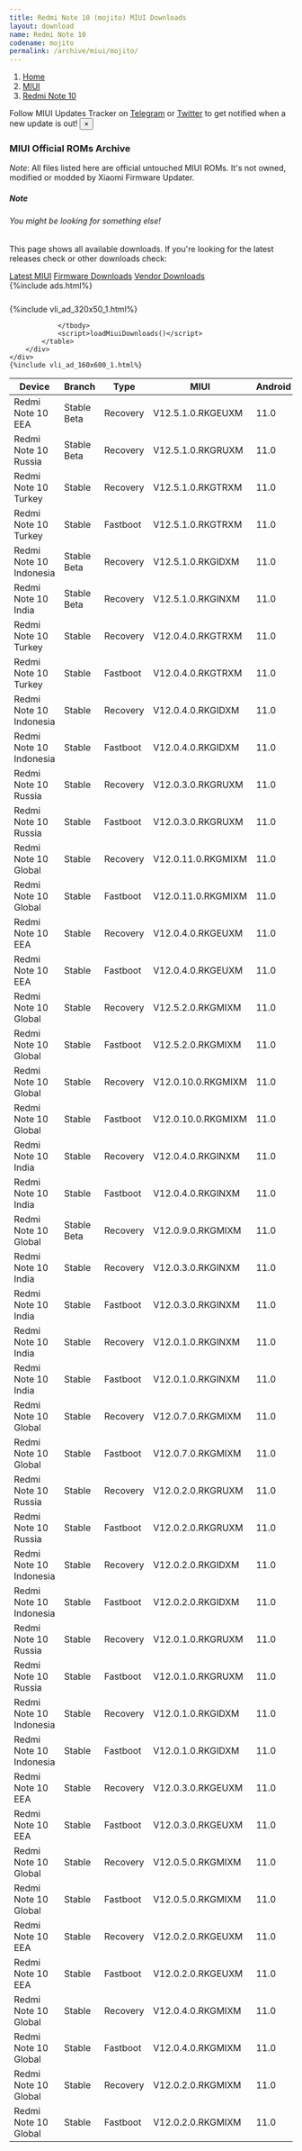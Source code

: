 ```yaml
---
title: Redmi Note 10 (mojito) MIUI Downloads
layout: download
name: Redmi Note 10
codename: mojito
permalink: /archive/miui/mojito/
---
```

<nav aria-label="breadcrumb">
    <ol class="breadcrumb">
        <li class="breadcrumb-item"><a href="/">Home</a></li>
        <li class="breadcrumb-item"><a href="/miui/">MIUI</a></li>
        <li class="breadcrumb-item active" aria-current="page"><a href="/miui/mojito/">Redmi Note 10</a></li>
    </ol>
</nav>
<div class="alert alert-primary alert-dismissible fade show" role="alert">
    Follow MIUI Updates Tracker on <a href="https://t.me/MIUIUpdatesTracker" class="alert-link">Telegram</a>
     or <a href="https://twitter.com/MiFwUpdater" class="alert-link">Twitter</a> to get notified when a new update is out!
    <button type="button" class="close" data-dismiss="alert" aria-label="Close">
        <span aria-hidden="true">&times;</span>
    </button>
</div>

### MIUI Official ROMs Archive
*Note*: All files listed here are official untouched MIUI ROMs. It's not owned, modified or modded by Xiaomi Firmware Updater.
<div class="card">
  <div class="card-body">
    <h5 class="card-title">Note</h5>
    <h6 class="card-subtitle mb-2 text-muted">You might be looking for something else!</h6>
    <p class="card-text">This page shows all available downloads.
     If you're looking for the latest releases check or other downloads check:</p>
    <a href="/miui/mojito/" class="card-link">Latest MIUI</a>
    <a href="/firmware/mojito/" class="card-link">Firmware Downloads</a>
    <a href="/vendor/mojito/" class="card-link">Vendor Downloads</a>
  </div>
</div>
{%include ads.html%}
<div class="row justify-content-center">
    <div class="col-10">
        <div class="table-responsive-md" style="margin-top: 25px;">
            {%include vli_ad_320x50_1.html%}
            <table id="miui" class="display dt-responsive nowrap compact table table-striped table-hover table-sm">
                <thead class="thead-dark">
                    <tr>
                        <th data-ref="device">Device</th>
                        <th data-ref="branch">Branch</th>
                        <th data-ref="type">Type</th>
                        <th data-ref="miui">MIUI</th>
                        <th data-ref="android">Android</th>
                        <th data-ref="size">Size</th>
                        <th data-ref="size">Date</th>
                        <th data-ref="link">Link</th>
                    </tr>
                </thead>
                <tbody>
                <tr><td>Redmi Note 10 EEA</td><td>Stable Beta</td><td>Recovery</td><td>V12.5.1.0.RKGEUXM</td><td>11.0</td><td>2.5 GB</td><td>2021-08-20</td><td><a href="/miui/mojito/stable beta/V12.5.1.0.RKGEUXM/">Download</a></td></tr>
<tr><td>Redmi Note 10 Russia</td><td>Stable Beta</td><td>Recovery</td><td>V12.5.1.0.RKGRUXM</td><td>11.0</td><td>2.5 GB</td><td>2021-08-18</td><td><a href="/miui/mojito/stable beta/V12.5.1.0.RKGRUXM/">Download</a></td></tr>
<tr><td>Redmi Note 10 Turkey</td><td>Stable</td><td>Recovery</td><td>V12.5.1.0.RKGTRXM</td><td>11.0</td><td>2.5 GB</td><td>2021-08-18</td><td><a href="/miui/mojito/stable/V12.5.1.0.RKGTRXM/">Download</a></td></tr>
<tr><td>Redmi Note 10 Turkey</td><td>Stable</td><td>Fastboot</td><td>V12.5.1.0.RKGTRXM</td><td>11.0</td><td>4.3 GB</td><td>2021-08-13</td><td><a href="/miui/mojito/stable/V12.5.1.0.RKGTRXM/">Download</a></td></tr>
<tr><td>Redmi Note 10 Indonesia</td><td>Stable Beta</td><td>Recovery</td><td>V12.5.1.0.RKGIDXM</td><td>11.0</td><td>2.5 GB</td><td>2021-08-16</td><td><a href="/miui/mojito/stable beta/V12.5.1.0.RKGIDXM/">Download</a></td></tr>
<tr><td>Redmi Note 10 India</td><td>Stable Beta</td><td>Recovery</td><td>V12.5.1.0.RKGINXM</td><td>11.0</td><td>2.5 GB</td><td>2021-08-16</td><td><a href="/miui/mojito/stable beta/V12.5.1.0.RKGINXM/">Download</a></td></tr>
<tr><td>Redmi Note 10 Turkey</td><td>Stable</td><td>Recovery</td><td>V12.0.4.0.RKGTRXM</td><td>11.0</td><td>2.5 GB</td><td>2021-06-09</td><td><a href="/miui/mojito/stable/V12.0.4.0.RKGTRXM/">Download</a></td></tr>
<tr><td>Redmi Note 10 Turkey</td><td>Stable</td><td>Fastboot</td><td>V12.0.4.0.RKGTRXM</td><td>11.0</td><td>4.2 GB</td><td>2021-05-27</td><td><a href="/miui/mojito/stable/V12.0.4.0.RKGTRXM/">Download</a></td></tr>
<tr><td>Redmi Note 10 Indonesia</td><td>Stable</td><td>Recovery</td><td>V12.0.4.0.RKGIDXM</td><td>11.0</td><td>2.5 GB</td><td>2021-06-04</td><td><a href="/miui/mojito/stable/V12.0.4.0.RKGIDXM/">Download</a></td></tr>
<tr><td>Redmi Note 10 Indonesia</td><td>Stable</td><td>Fastboot</td><td>V12.0.4.0.RKGIDXM</td><td>11.0</td><td>4.4 GB</td><td>2021-05-27</td><td><a href="/miui/mojito/stable/V12.0.4.0.RKGIDXM/">Download</a></td></tr>
<tr><td>Redmi Note 10 Russia</td><td>Stable</td><td>Recovery</td><td>V12.0.3.0.RKGRUXM</td><td>11.0</td><td>2.5 GB</td><td>2021-06-04</td><td><a href="/miui/mojito/stable/V12.0.3.0.RKGRUXM/">Download</a></td></tr>
<tr><td>Redmi Note 10 Russia</td><td>Stable</td><td>Fastboot</td><td>V12.0.3.0.RKGRUXM</td><td>11.0</td><td>4.5 GB</td><td>2021-05-26</td><td><a href="/miui/mojito/stable/V12.0.3.0.RKGRUXM/">Download</a></td></tr>
<tr><td>Redmi Note 10 Global</td><td>Stable</td><td>Recovery</td><td>V12.0.11.0.RKGMIXM</td><td>11.0</td><td>2.5 GB</td><td>2021-06-03</td><td><a href="/miui/mojito/stable/V12.0.11.0.RKGMIXM/">Download</a></td></tr>
<tr><td>Redmi Note 10 Global</td><td>Stable</td><td>Fastboot</td><td>V12.0.11.0.RKGMIXM</td><td>11.0</td><td>5.0 GB</td><td>2021-05-28</td><td><a href="/miui/mojito/stable/V12.0.11.0.RKGMIXM/">Download</a></td></tr>
<tr><td>Redmi Note 10 EEA</td><td>Stable</td><td>Recovery</td><td>V12.0.4.0.RKGEUXM</td><td>11.0</td><td>2.5 GB</td><td>2021-06-02</td><td><a href="/miui/mojito/stable/V12.0.4.0.RKGEUXM/">Download</a></td></tr>
<tr><td>Redmi Note 10 EEA</td><td>Stable</td><td>Fastboot</td><td>V12.0.4.0.RKGEUXM</td><td>11.0</td><td>5.1 GB</td><td>2021-05-26</td><td><a href="/miui/mojito/stable/V12.0.4.0.RKGEUXM/">Download</a></td></tr>
<tr><td>Redmi Note 10 Global</td><td>Stable</td><td>Recovery</td><td>V12.5.2.0.RKGMIXM</td><td>11.0</td><td>2.5 GB</td><td>2021-08-04</td><td><a href="/miui/mojito/stable/V12.5.2.0.RKGMIXM/">Download</a></td></tr>
<tr><td>Redmi Note 10 Global</td><td>Stable</td><td>Fastboot</td><td>V12.5.2.0.RKGMIXM</td><td>11.0</td><td>5.2 GB</td><td>2021-07-31</td><td><a href="/miui/mojito/stable/V12.5.2.0.RKGMIXM/">Download</a></td></tr>
<tr><td>Redmi Note 10 Global</td><td>Stable</td><td>Recovery</td><td>V12.0.10.0.RKGMIXM</td><td>11.0</td><td>2.5 GB</td><td>2021-05-27</td><td><a href="/miui/mojito/stable/V12.0.10.0.RKGMIXM/">Download</a></td></tr>
<tr><td>Redmi Note 10 Global</td><td>Stable</td><td>Fastboot</td><td>V12.0.10.0.RKGMIXM</td><td>11.0</td><td>5.0 GB</td><td>2021-05-21</td><td><a href="/miui/mojito/stable/V12.0.10.0.RKGMIXM/">Download</a></td></tr>
<tr><td>Redmi Note 10 India</td><td>Stable</td><td>Recovery</td><td>V12.0.4.0.RKGINXM</td><td>11.0</td><td>2.5 GB</td><td>2021-05-26</td><td><a href="/miui/mojito/stable/V12.0.4.0.RKGINXM/">Download</a></td></tr>
<tr><td>Redmi Note 10 India</td><td>Stable</td><td>Fastboot</td><td>V12.0.4.0.RKGINXM</td><td>11.0</td><td>3.3 GB</td><td>2021-05-21</td><td><a href="/miui/mojito/stable/V12.0.4.0.RKGINXM/">Download</a></td></tr>
<tr><td>Redmi Note 10 Global</td><td>Stable Beta</td><td>Recovery</td><td>V12.0.9.0.RKGMIXM</td><td>11.0</td><td>2.5 GB</td><td>2021-05-13</td><td><a href="/miui/mojito/stable beta/V12.0.9.0.RKGMIXM/">Download</a></td></tr>
<tr><td>Redmi Note 10 India</td><td>Stable</td><td>Recovery</td><td>V12.0.3.0.RKGINXM</td><td>11.0</td><td>2.5 GB</td><td>2021-04-26</td><td><a href="/miui/mojito/stable/V12.0.3.0.RKGINXM/">Download</a></td></tr>
<tr><td>Redmi Note 10 India</td><td>Stable</td><td>Fastboot</td><td>V12.0.3.0.RKGINXM</td><td>11.0</td><td>3.4 GB</td><td>2021-04-20</td><td><a href="/miui/mojito/stable/V12.0.3.0.RKGINXM/">Download</a></td></tr>
<tr><td>Redmi Note 10 India</td><td>Stable</td><td>Recovery</td><td>V12.0.1.0.RKGINXM</td><td>11.0</td><td>2.5 GB</td><td>2021-04-23</td><td><a href="/miui/mojito/stable/V12.0.1.0.RKGINXM/">Download</a></td></tr>
<tr><td>Redmi Note 10 India</td><td>Stable</td><td>Fastboot</td><td>V12.0.1.0.RKGINXM</td><td>11.0</td><td>3.3 GB</td><td>2021-02-06</td><td><a href="/miui/mojito/stable/V12.0.1.0.RKGINXM/">Download</a></td></tr>
<tr><td>Redmi Note 10 Global</td><td>Stable</td><td>Recovery</td><td>V12.0.7.0.RKGMIXM</td><td>11.0</td><td>2.5 GB</td><td>2021-04-21</td><td><a href="/miui/mojito/stable/V12.0.7.0.RKGMIXM/">Download</a></td></tr>
<tr><td>Redmi Note 10 Global</td><td>Stable</td><td>Fastboot</td><td>V12.0.7.0.RKGMIXM</td><td>11.0</td><td>4.9 GB</td><td>2021-04-16</td><td><a href="/miui/mojito/stable/V12.0.7.0.RKGMIXM/">Download</a></td></tr>
<tr><td>Redmi Note 10 Russia</td><td>Stable</td><td>Recovery</td><td>V12.0.2.0.RKGRUXM</td><td>11.0</td><td>2.5 GB</td><td>2021-04-15</td><td><a href="/miui/mojito/stable/V12.0.2.0.RKGRUXM/">Download</a></td></tr>
<tr><td>Redmi Note 10 Russia</td><td>Stable</td><td>Fastboot</td><td>V12.0.2.0.RKGRUXM</td><td>11.0</td><td>4.4 GB</td><td>2021-04-06</td><td><a href="/miui/mojito/stable/V12.0.2.0.RKGRUXM/">Download</a></td></tr>
<tr><td>Redmi Note 10 Indonesia</td><td>Stable</td><td>Recovery</td><td>V12.0.2.0.RKGIDXM</td><td>11.0</td><td>2.5 GB</td><td>2021-04-15</td><td><a href="/miui/mojito/stable/V12.0.2.0.RKGIDXM/">Download</a></td></tr>
<tr><td>Redmi Note 10 Indonesia</td><td>Stable</td><td>Fastboot</td><td>V12.0.2.0.RKGIDXM</td><td>11.0</td><td>4.4 GB</td><td>2021-04-06</td><td><a href="/miui/mojito/stable/V12.0.2.0.RKGIDXM/">Download</a></td></tr>
<tr><td>Redmi Note 10 Russia</td><td>Stable</td><td>Recovery</td><td>V12.0.1.0.RKGRUXM</td><td>11.0</td><td>2.5 GB</td><td>2021-04-15</td><td><a href="/miui/mojito/stable/V12.0.1.0.RKGRUXM/">Download</a></td></tr>
<tr><td>Redmi Note 10 Russia</td><td>Stable</td><td>Fastboot</td><td>V12.0.1.0.RKGRUXM</td><td>11.0</td><td>4.4 GB</td><td>2021-03-10</td><td><a href="/miui/mojito/stable/V12.0.1.0.RKGRUXM/">Download</a></td></tr>
<tr><td>Redmi Note 10 Indonesia</td><td>Stable</td><td>Recovery</td><td>V12.0.1.0.RKGIDXM</td><td>11.0</td><td>2.5 GB</td><td>2021-04-15</td><td><a href="/miui/mojito/stable/V12.0.1.0.RKGIDXM/">Download</a></td></tr>
<tr><td>Redmi Note 10 Indonesia</td><td>Stable</td><td>Fastboot</td><td>V12.0.1.0.RKGIDXM</td><td>11.0</td><td>4.2 GB</td><td>2021-02-03</td><td><a href="/miui/mojito/stable/V12.0.1.0.RKGIDXM/">Download</a></td></tr>
<tr><td>Redmi Note 10 EEA</td><td>Stable</td><td>Recovery</td><td>V12.0.3.0.RKGEUXM</td><td>11.0</td><td>2.5 GB</td><td>2021-04-09</td><td><a href="/miui/mojito/stable/V12.0.3.0.RKGEUXM/">Download</a></td></tr>
<tr><td>Redmi Note 10 EEA</td><td>Stable</td><td>Fastboot</td><td>V12.0.3.0.RKGEUXM</td><td>11.0</td><td>5.0 GB</td><td>2021-04-01</td><td><a href="/miui/mojito/stable/V12.0.3.0.RKGEUXM/">Download</a></td></tr>
<tr><td>Redmi Note 10 Global</td><td>Stable</td><td>Recovery</td><td>V12.0.5.0.RKGMIXM</td><td>11.0</td><td>2.5 GB</td><td>2021-04-03</td><td><a href="/miui/mojito/stable/V12.0.5.0.RKGMIXM/">Download</a></td></tr>
<tr><td>Redmi Note 10 Global</td><td>Stable</td><td>Fastboot</td><td>V12.0.5.0.RKGMIXM</td><td>11.0</td><td>4.7 GB</td><td>2021-03-29</td><td><a href="/miui/mojito/stable/V12.0.5.0.RKGMIXM/">Download</a></td></tr>
<tr><td>Redmi Note 10 EEA</td><td>Stable</td><td>Recovery</td><td>V12.0.2.0.RKGEUXM</td><td>11.0</td><td>2.5 GB</td><td>2021-04-01</td><td><a href="/miui/mojito/stable/V12.0.2.0.RKGEUXM/">Download</a></td></tr>
<tr><td>Redmi Note 10 EEA</td><td>Stable</td><td>Fastboot</td><td>V12.0.2.0.RKGEUXM</td><td>11.0</td><td>4.6 GB</td><td>2021-02-28</td><td><a href="/miui/mojito/stable/V12.0.2.0.RKGEUXM/">Download</a></td></tr>
<tr><td>Redmi Note 10 Global</td><td>Stable</td><td>Recovery</td><td>V12.0.4.0.RKGMIXM</td><td>11.0</td><td>2.5 GB</td><td>2021-03-24</td><td><a href="/miui/mojito/stable/V12.0.4.0.RKGMIXM/">Download</a></td></tr>
<tr><td>Redmi Note 10 Global</td><td>Stable</td><td>Fastboot</td><td>V12.0.4.0.RKGMIXM</td><td>11.0</td><td>4.7 GB</td><td>2021-03-12</td><td><a href="/miui/mojito/stable/V12.0.4.0.RKGMIXM/">Download</a></td></tr>
<tr><td>Redmi Note 10 Global</td><td>Stable</td><td>Recovery</td><td>V12.0.2.0.RKGMIXM</td><td>11.0</td><td>2.5 GB</td><td>2021-03-11</td><td><a href="/miui/mojito/stable/V12.0.2.0.RKGMIXM/">Download</a></td></tr>
<tr><td>Redmi Note 10 Global</td><td>Stable</td><td>Fastboot</td><td>V12.0.2.0.RKGMIXM</td><td>11.0</td><td>4.5 GB</td><td>2021-02-26</td><td><a href="/miui/mojito/stable/V12.0.2.0.RKGMIXM/">Download</a></td></tr>

                </tbody>
                <script>loadMiuiDownloads()</script>
            </table>
        </div>
    </div>
    {%include vli_ad_160x600_1.html%}
</div>
